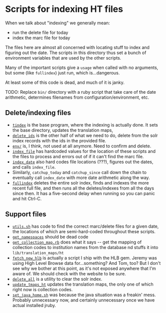 # Scripts for indexing HT files

When we talk about "indexing" we generally mean:
  * run the delete file for today
  * index the marc file for today

The files here are almost all concerned with locating stuff to index and 
figuring out the date. The scripts in this directory thus set a bunch of 
environment variables that are used by the other scripts. 

Many of the important scripts give a `usage` when called with no arguments,
but some (like `fullindex`) just run, which is...dangerous.

At least some of this code is dead, and much of it is janky.

TODO: Replace `bin/` directory with a ruby script that take care of the 
date arithmetic, determines filenames from configuration/environment, etc. 

## Delete/indexing files

* [`tindex`](tindex) is the base program, where the indexing is actually done. It 
  sets the base directory, updates the translation maps, 
* [`delete_ids`](delete_ids) is the other half of what we need to do, delete from the 
  solr index records with the ids in the provided file.
* [`env/`](env/) is, I think, not used at all anymore. Need to confirm and delete.
* [`index_file`](index_file) has hardcoded values for the location of these scripts and 
  the files to process and errors out of if it can't find the marc file.
* [`index_date`](index_date) also hard codes file locations (???), figures out the dates,
  and calls `index_file`.
* Similarly, `catchup_today` and `catchup_since` call down the chain to 
  eventually call `index_date` with more date arithmetic along the way.
* [`fullindex`](fullindex) deletes the entire solr index, finds and indexes the more 
  recent full file, and then runs all the deletes/indexes from all the 
  days since then. It has a five-second delay when running so you can 
  panic and hit Ctrl-C. 

## Support files

* [`utils.sh`](utils.sh) has code to find the correct marc/delete files for a given
  date, the locations of which are semi-hard-coded throughout these scripts.
* [`get_namespaces`](get_namespaces) should be dead code
* [`get_collection_map.rb`](get_collection_map.rb) does what it says -- get the mapping of 
  collection codes to institution names from the database nd stuffs it 
  into `lib/translation_maps/ht`
* [`fetch_new_hlb`](fetch_new_hlb) is actually a script I ship with the HLB gem. Jeremy was 
  using High Level Browse data for...something? And Tom, too? But I don't 
  see why we bother at this point, as it's not exposed anywhere that I'm 
  aware of. We should check with the website to be sure.
* [`delete_all`](delete_all) is a utility to clear the solr index.
* [`update_tmaps_ht`](update_tmaps_ht) updates the translation maps, the only one of which 
  right now is collection codes. 
* [`set_java_home.sh`](set_java_home.sh) was because the java situation was a freakin' mess. 
  Probably unnecessary now, and certainly unnecessary once we have actual 
  installed jruby.
